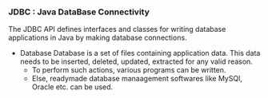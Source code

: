 ### JDBC : Java DataBase Connectivity
The JDBC API defines interfaces and classes for writing database applications in Java by making database connections.

- Database
   Database is a set of files containing application data.
   This data needs to be inserted, deleted, updated, extracted for any valid reason.
   - To perform such actions, various programs can be written.
   - Else, readymade database manaagement softwares like MySQl, Oracle etc. can be used.

